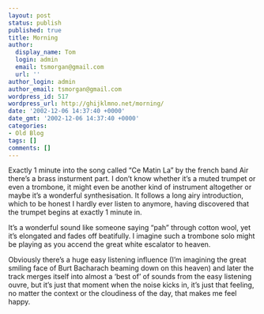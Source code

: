 ```yaml
---
layout: post
status: publish
published: true
title: Morning
author:
  display_name: Tom
  login: admin
  email: tsmorgan@gmail.com
  url: ''
author_login: admin
author_email: tsmorgan@gmail.com
wordpress_id: 517
wordpress_url: http://ghijklmno.net/morning/
date: '2002-12-06 14:37:40 +0000'
date_gmt: '2002-12-06 14:37:40 +0000'
categories:
- Old Blog
tags: []
comments: []
---
```

<!-- more -->

<p>Exactly 1 minute into the song called &#8220;Ce Matin La&#8221; by the french band Air there&#8217;s a brass insturment part. I don&#8217;t know whether it&#8217;s a muted trumpet or even a trombone, it might even be another kind of instrument altogether or maybe it&#8217;s a wonderful synthesisation. It follows a long airy introduction, which to be honest I hardly ever listen to anymore, having discovered that the trumpet begins at exactly 1 minute in.</p>

<p>It&#8217;s a wonderful sound like someone saying &#8220;pah&#8221; through cotton wool, yet it&#8217;s elongated and fades off beatifully. I imagine such a trombone solo might be playing as you accend the great white escalator to heaven.</p>

<p>Obviously there&#8217;s a huge easy listening influence (I&#8217;m imagining the great smiling face of Burt Bacharach beaming down on this heaven) and later the track merges itself into almost a &#8216;best of&#8217; of sounds from the easy listening ouvre, but it&#8217;s just that moment when the noise kicks in, it&#8217;s just that feeling, no matter the context or the cloudiness of the day, that makes me feel happy.</p>

